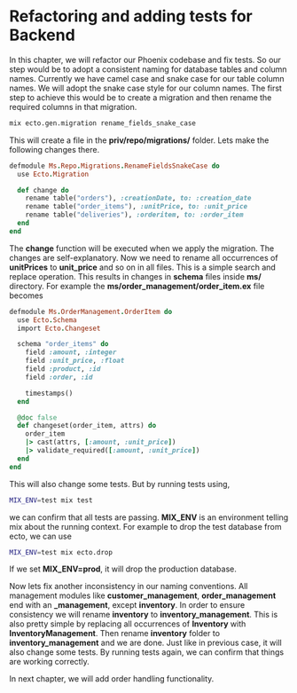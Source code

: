 # Refactoring and adding tests for Backend

In this chapter, we will refactor our Phoenix codebase and fix tests. So our step would be to adopt a consistent naming
for database tables and column names. Currently we have camel case and snake case for our table column names. We will
adopt the snake case style for our column names. The first step to achieve this would be to create a migration and then
rename the required columns in that migration.

```bash
mix ecto.gen.migration rename_fields_snake_case
```

This will create a file in the **priv/repo/migrations/** folder. Lets make the following changes there.

```ruby
defmodule Ms.Repo.Migrations.RenameFieldsSnakeCase do
  use Ecto.Migration

  def change do
    rename table("orders"), :creationDate, to: :creation_date
    rename table("order_items"), :unitPrice, to: :unit_price
    rename table("deliveries"), :orderitem, to: :order_item
  end
end
```

The **change** function will be executed when we apply the migration. The changes are self-explanatory. Now we need to
rename all occurrences of **unitPrices** to **unit_price** and so on in all files. This is a simple search and replace
operation. This results in changes in **schema** files inside **ms/** directory. For example the **ms/order_management/order_item.ex** file
becomes

```ruby
defmodule Ms.OrderManagement.OrderItem do
  use Ecto.Schema
  import Ecto.Changeset

  schema "order_items" do
    field :amount, :integer
    field :unit_price, :float
    field :product, :id
    field :order, :id

    timestamps()
  end

  @doc false
  def changeset(order_item, attrs) do
    order_item
    |> cast(attrs, [:amount, :unit_price])
    |> validate_required([:amount, :unit_price])
  end
end
```

This will also change some tests. But by running tests using,

```bash
MIX_ENV=test mix test
```

we can confirm that all tests are passing.
**MIX_ENV** is an environment telling mix about the running context. For example to drop the test database from ecto, we
can use

```bash
MIX_ENV=test mix ecto.drop
```

If we set **MIX_ENV=prod**, it will drop the production database.

Now lets fix another inconsistency in our naming conventions. All management modules like **customer_management**,
**order_management** end with an **\_management**, except **inventory**. In order to ensure consistency we will rename
**inventory** to **inventory_management**. This is also pretty simple by replacing all occurrences of **Inventory**
with **InventoryManagement**. Then rename **inventory** folder to **inventory_management** and we are done. Just like in
previous case, it will also change some tests. By running tests again, we can confirm that things are working correctly.

In next chapter, we will add order handling functionality.
